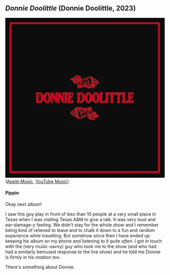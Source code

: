 ## *Donnie Doolittle* (Donnie Doolittle, 2023)

![Donnie Doolittle](../assets/covers/donnie-doolittle.png)  
([Apple Music](https://music.apple.com/us/album/donnie-doolittle/1678205627), [YouTube Music](https://music.youtube.com/playlist?list=OLAK5uy_nzEbG9zhcSsIQtaxP9KAPsBHokPsoOgNk))

#### Pippin

Okay next album!

I saw this guy play in front of less than 10 people at a very small place in Texas when I was visiting Texas A&M to give a talk. It was *very* loud and ear-damage-y feeling. We didn't stay for the whole show and I remember being kind of relieved to leave and to chalk it down to a fun and random experience while travelling. But somehow since then I have ended up keeping his album on my phone and listening to it *quite often*. I got in touch with the (very music-savvy) guy who took me to the show (and who had had a similarly bemused response to the live show) and he told me Donnie is firmly in his rotation too.

There's something about Donnie.